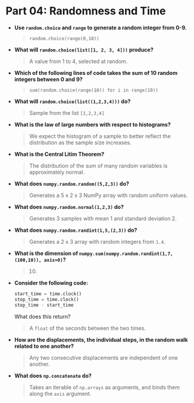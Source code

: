 # Part 04: Randomness and Time

- **Use `random.choice` and `range` to generate a random integer from 0-9.**
    > `random.choice(range(0,10))`

- **What will `random.choice(list([1, 2, 3, 4]))` produce?**
    > A value from 1 to 4, selected at random.

- **Which of the following lines of code takes the sum of 10 random integers between 0 and 9?**
    > `sum(random.choice(range(10)) for i in range(10))`

- **What will `random.choice(list((1,2,3,4)))` do?**
    > Sample from the list `[1,2,3,4]`

- **What is the law of large numbers with respect to histograms?**
    > We expect the histogram of a sample to better reflect the distribution as the sample size increases.

- **What is the Central Litim Theorem?**
    > The distribution of the sum of many random variables is approximately normal.

- **What does `numpy.random.random((5,2,3))` do?**
    > Generates a 5 x 2 x 3 NumPy array with random uniform values.

- **What does `numpy.random.normal(1,2,3)` do?**
    > Generates 3 samples with mean 1 and standard deviation 2.

- **What does `numpy.random.randint(1,5,(2,3))` do?**
    > Generates a 2 x 3 array with random integers from `1.4`.

- **What is the dimension of `numpy.sum(numpy.random.randint(1,7,(100,10)), axis=0)`?**
    > 10.

- **Consider the following code:**
    ```python
    start_time = time.clock()
    stop_time = time.clock()
    stop_time - start_time
    ```
    What does this return?
    > A `float` of the seconds between the two times.

- **How are the displacements, the individual steps, in the random walk related to one another?**
    > Any two consecutive displacements are independent of one another.

- **What does `np.concatenate` do?**
    > Takes an iterable of `np.arrays` as arguments, and binds them along the `axis` argument.